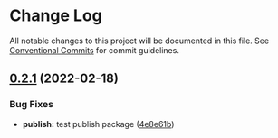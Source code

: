 # Change Log

All notable changes to this project will be documented in this file.
See [Conventional Commits](https://conventionalcommits.org) for commit guidelines.

## [0.2.1](https://github.com/smerth/gatsby-theme-template/compare/v0.3.0...v0.2.1) (2022-02-18)


### Bug Fixes

* **publish:** test publish package ([4e8e61b](https://github.com/smerth/gatsby-theme-template/commit/4e8e61b1e99247c45b841aca0f548ae696a0f389))
